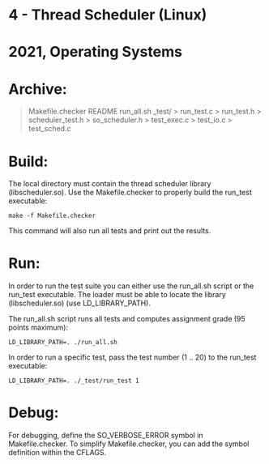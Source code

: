 #
#  4 - Thread Scheduler (Linux)
#
#  2021, Operating Systems
#

# Archive:

> Makefile.checker
> README
> run_all.sh
> _test/
	> run_test.c
	> run_test.h
	> scheduler_test.h
	> so_scheduler.h
	> test_exec.c
	> test_io.c
	> test_sched.c

# Build:

The local directory must contain the thread scheduler library
(libscheduler.so). Use the Makefile.checker to properly build the run_test
executable:

	make -f Makefile.checker

This command will also run all tests and print out the results.

# Run:

In order to run the test suite you can either use the run_all.sh script or
the run_test executable. The loader must be able to locate the library
(libscheduler.so) (use LD_LIBRARY_PATH).

The run_all.sh script runs all tests and computes assignment grade (95 points
maximum):

	LD_LIBRARY_PATH=. ./run_all.sh

In order to run a specific test, pass the test number (1 .. 20) to the run_test
executable:

	LD_LIBRARY_PATH=. ./_test/run_test 1

# Debug:

For debugging, define the SO_VERBOSE_ERROR symbol in Makefile.checker. To
simplify Makefile.checker, you can add the symbol definition within the CFLAGS.

